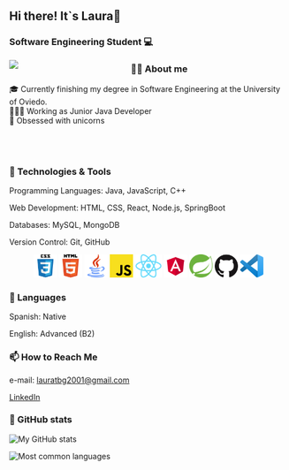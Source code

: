## Hi there! It`s Laura👋

### Software Engineering Student 💻 

<div>
      <img src='https://media.giphy.com/media/7NoNw4pMNTvgc/giphy.gif' align='left' style="width: 200px; margin-right: 20px;">
</div>


### 👩🏼 About me
🎓 Currently finishing my degree in Software Engineering  at the University of Oviedo.
<br> 
👩🏼‍💻 Working as Junior Java Developer
<br> 
🦄 Obsessed with unicorns
<br> 
<br> 
<br> 
<br> 

### 🔧 Technologies & Tools
Programming Languages: Java, JavaScript, C++

Web Development: HTML, CSS, React, Node.js, SpringBoot

Databases: MySQL, MongoDB

Version Control: Git, GitHub

<div align="center">
  <a href="https://www.w3.org/Style/CSS/Overview.en.html"><img alt="CSS 3" title="CSS 3" src="./assets/css.png" height="42"></a>
  <a href="https://en.wikipedia.org/wiki/HTML"><img alt="HTML 5" title="HTML 5" src="./assets/html.png" height="42"></a>
  <a href="https://www.java.com/es/"><img alt="Java" title="java" src="./assets/java.png" height="42"></a>
  <a href="https://developer.mozilla.org/en-US/docs/Web/JavaScript"><img alt="JavaScript" title="JavaScript" src="./assets/js.png" height="42"></a>
  <a href="https://reactjs.org/"><img alt="ReactJS" title="ReactJS" src="./assets/react.png" height="42"></a>
  <a href="https://docs.angular.lat/"><img alt="Angular" title="Angular" src="./assets/angular.png" height="42"></a>
  <a href="https://spring.io/"><img alt="Spring" title="Spring" src="./assets/springboot.png" height="42"></a>
  <a href="https://github.com/"><img alt="GitHub" title="GitHub" src="./assets/github.png" height="42"></a>
  <a href="https://code.visualstudio.com/"><img alt="Vs code" title="Vs code" src="./assets/vscode.png" height="42"></a>
</div>

### 💬 Languages
Spanish: Native

English: Advanced (B2)

### 📫 How to Reach Me
e-mail: lauratbg2001@gmail.com

[LinkedIn](https://www.linkedin.com/in/lauratbg)

### 🚀 GitHub stats
![My GitHub stats](https://github-readme-stats.vercel.app/api?username=lauratbg&show_icons=true&theme=radical)

![Most common languages](https://github-readme-stats.vercel.app/api/top-langs/?username=lauratbg&layout=compact&theme=radical)

